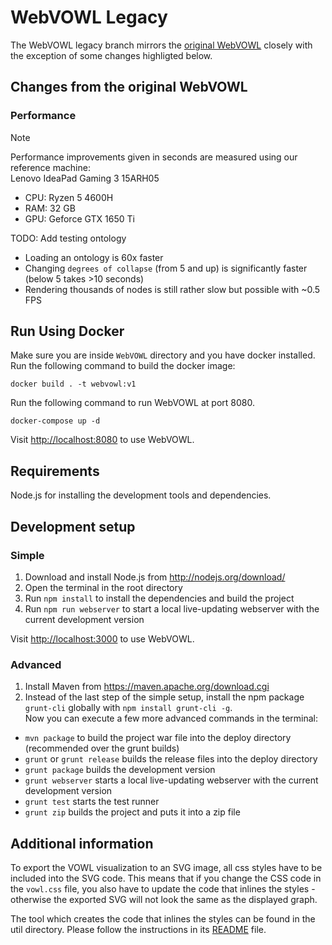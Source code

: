 # WebVOWL Legacy
The WebVOWL legacy branch mirrors the [original WebVOWL](https://github.com/VisualDataWeb/WebVOWL) closely with the exception of some changes highligted below.


## Changes from the original WebVOWL

### Performance
> [!NOTE]
> Performance improvements given in seconds are measured using our reference machine:  
> Lenovo IdeaPad Gaming 3 15ARH05
> - CPU: Ryzen 5 4600H  
> - RAM: 32 GB  
> - GPU: Geforce GTX 1650 Ti

TODO: Add testing ontology

- Loading an ontology is 60x faster
- Changing `degrees of collapse` (from 5 and up) is significantly faster (below 5 takes >10 seconds)
- Rendering thousands of nodes is still rather slow but possible with ~0.5 FPS

## Run Using Docker
Make sure you are inside `WebVOWL` directory and you have docker installed. Run the following command to build the docker image:

`docker build . -t webvowl:v1`

Run the following command to run WebVOWL at port 8080.

`docker-compose up -d`

Visit [http://localhost:8080](http://localhost:8080) to use WebVOWL.

## Requirements

Node.js for installing the development tools and dependencies.


## Development setup

### Simple
1. Download and install Node.js from http://nodejs.org/download/
2. Open the terminal in the root directory
3. Run `npm install` to install the dependencies and build the project
4. Run `npm run webserver` to start a local live-updating webserver with the current development version

Visit [http://localhost:3000](http://localhost:3000) to use WebVOWL.

### Advanced ###
1. Install Maven from https://maven.apache.org/download.cgi  
2. Instead of the last step of the simple setup, install the npm package `grunt-cli` globally with `npm install grunt-cli -g`.  
Now you can execute a few more advanced commands in the terminal:

* `mvn package` to build the project war file into the deploy directory (recommended over the grunt builds)
* `grunt` or `grunt release` builds the release files into the deploy directory
* `grunt package` builds the development version
* `grunt webserver` starts a local live-updating webserver with the current development version
* `grunt test` starts the test runner
* `grunt zip` builds the project and puts it into a zip file


Additional information
----------------------

To export the VOWL visualization to an SVG image, all css styles have to be included into the SVG code.
This means that if you change the CSS code in the `vowl.css` file, you also have to update the code that
inlines the styles - otherwise the exported SVG will not look the same as the displayed graph.

The tool which creates the code that inlines the styles can be found in the util directory. Please
follow the instructions in its [README](util/VowlCssToD3RuleConverter/README.md) file.
